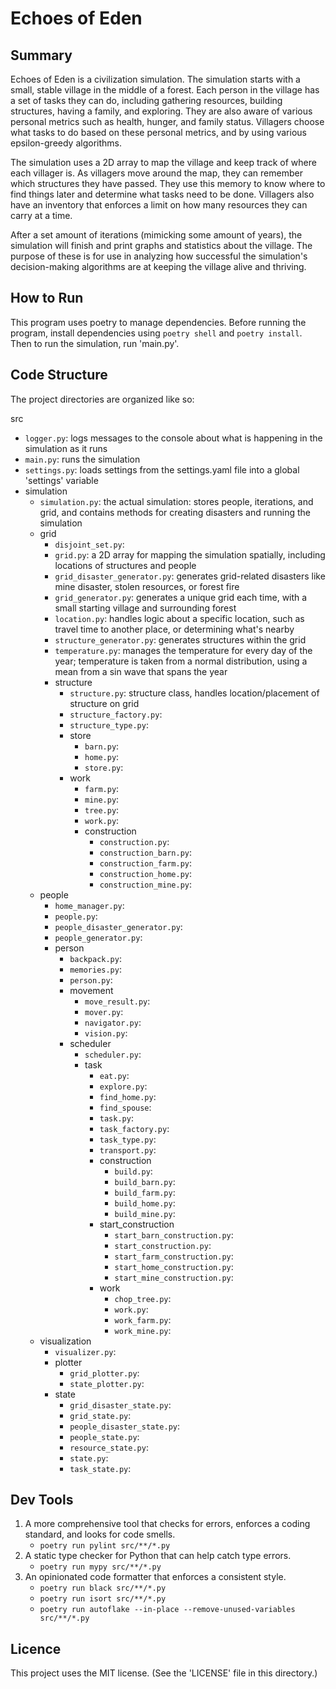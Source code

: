 # Echoes of Eden

## Summary

Echoes of Eden is a civilization simulation. The simulation starts with a small, stable village in the middle of a
forest. Each person in the village has a set of tasks they can do, including gathering resources, building structures, 
having a family, and exploring. They are also aware of various personal metrics such as health, hunger, and family 
status. Villagers choose what tasks to do based on these personal metrics, and by using various epsilon-greedy 
algorithms.

The simulation uses a 2D array to map the village and keep track of where each villager is. As villagers move around the
map, they can remember which structures they have passed. They use this memory to know where to find things later and 
determine what tasks need to be done. Villagers also have an inventory that enforces a limit on how many resources they 
can carry at a time.

After a set amount of iterations (mimicking some amount of years), the simulation will finish and print graphs and 
statistics about the village. The purpose of these is for use in analyzing how successful the simulation's 
decision-making algorithms are at keeping the village alive and thriving.

## How to Run

This program uses poetry to manage dependencies. Before running the program, install dependencies using 
`poetry shell` and `poetry install`. Then to run the simulation, run 'main.py'.

## Code Structure

The project directories are organized like so:


src
* `logger.py`: logs messages to the console about what is happening in the simulation as it runs
* `main.py`: runs the simulation
* `settings.py`: loads settings from the settings.yaml file into a global 'settings' variable
* simulation
  * `simulation.py`: the actual simulation: stores people, iterations, and grid, and contains methods for creating disasters and running the simulation
  * grid
    * `disjoint_set.py`: 
    * `grid.py`: a 2D array for mapping the simulation spatially, including locations of structures and people
    * `grid_disaster_generator.py`: generates grid-related disasters like mine disaster, stolen resources, or forest fire
    * `grid_generator.py`: generates a unique grid each time, with a small starting village and surrounding forest
    * `location.py`: handles logic about a specific location, such as travel time to another place, or determining what's nearby
    * `structure_generator.py`: generates structures within the grid
    * `temperature.py`: manages the temperature for every day of the year; temperature is taken from a normal distribution, using a mean from a sin wave that spans the year
    * structure
      * `structure.py`: structure class, handles location/placement of structure on grid
      * `structure_factory.py`: 
      * `structure_type.py`: 
      * store
        * `barn.py`: 
        * `home.py`: 
        * `store.py`: 
      * work
        * `farm.py`: 
        * `mine.py`: 
        * `tree.py`: 
        * `work.py`: 
        * construction
          * `construction.py`:
          * `construction_barn.py`: 
          * `construction_farm.py`: 
          * `construction_home.py`: 
          * `construction_mine.py`: 
  * people
    * `home_manager.py`: 
    * `people.py`: 
    * `people_disaster_generator.py`: 
    * `people_generator.py`: 
    * person
      * `backpack.py`: 
      * `memories.py`: 
      * `person.py`: 
      * movement
        * `move_result.py`: 
        * `mover.py`: 
        * `navigator.py`: 
        * `vision.py`: 
      * scheduler
        * `scheduler.py`: 
        * task
          * `eat.py`:
          * `explore.py`: 
          * `find_home.py`: 
          * `find_spouse`: 
          * `task.py`: 
          * `task_factory.py`: 
          * `task_type.py`: 
          * `transport.py`: 
          * construction
            * `build.py`: 
            * `build_barn.py`: 
            * `build_farm.py`: 
            * `build_home.py`: 
            * `build_mine.py`: 
          * start_construction
            * `start_barn_construction.py`: 
            * `start_construction.py`: 
            * `start_farm_construction.py`: 
            * `start_home_construction.py`: 
            * `start_mine_construction.py`: 
          * work
            * `chop_tree.py`: 
            * `work.py`: 
            * `work_farm.py`: 
            * `work_mine.py`: 
  * visualization
    * `visualizer.py`:
    * plotter
      * `grid_plotter.py`: 
      * `state_plotter.py`:
    * state
      * `grid_disaster_state.py`: 
      * `grid_state.py`: 
      * `people_disaster_state.py`: 
      * `people_state.py`: 
      * `resource_state.py`: 
      * `state.py`: 
      * `task_state.py`: 


## Dev Tools

1. A more comprehensive tool that checks for errors, enforces a coding standard, and looks for code smells.
   - `poetry run pylint src/**/*.py`
2. A static type checker for Python that can help catch type errors.
   - `poetry run mypy src/**/*.py`
3. An opinionated code formatter that enforces a consistent style.
   - `poetry run black src/**/*.py`
   - `poetry run isort src/**/*.py`
   - `poetry run autoflake --in-place --remove-unused-variables src/**/*.py`

## Licence

This project uses the MIT license. (See the 'LICENSE' file in this directory.)